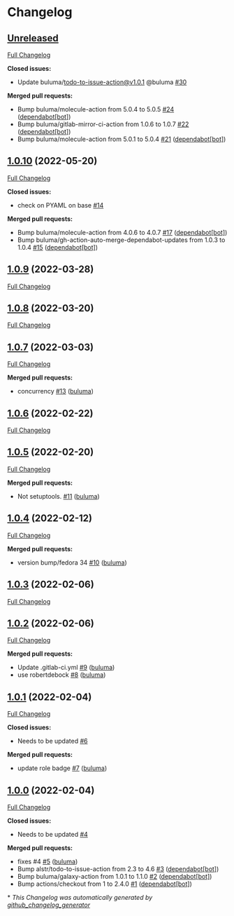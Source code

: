 # Changelog

## [Unreleased](https://github.com/buluma/ansible-role-update_pip_packages/tree/HEAD)

[Full Changelog](https://github.com/buluma/ansible-role-update_pip_packages/compare/1.0.10...HEAD)

**Closed issues:**

- Update buluma/todo-to-issue-action@v1.0.1 @buluma [\#30](https://github.com/buluma/ansible-role-update_pip_packages/issues/30)

**Merged pull requests:**

- Bump buluma/molecule-action from 5.0.4 to 5.0.5 [\#24](https://github.com/buluma/ansible-role-update_pip_packages/pull/24) ([dependabot[bot]](https://github.com/apps/dependabot))
- Bump buluma/gitlab-mirror-ci-action from 1.0.6 to 1.0.7 [\#22](https://github.com/buluma/ansible-role-update_pip_packages/pull/22) ([dependabot[bot]](https://github.com/apps/dependabot))
- Bump buluma/molecule-action from 5.0.1 to 5.0.4 [\#21](https://github.com/buluma/ansible-role-update_pip_packages/pull/21) ([dependabot[bot]](https://github.com/apps/dependabot))

## [1.0.10](https://github.com/buluma/ansible-role-update_pip_packages/tree/1.0.10) (2022-05-20)

[Full Changelog](https://github.com/buluma/ansible-role-update_pip_packages/compare/1.0.9...1.0.10)

**Closed issues:**

- check on PYAML on base [\#14](https://github.com/buluma/ansible-role-update_pip_packages/issues/14)

**Merged pull requests:**

- Bump buluma/molecule-action from 4.0.6 to 4.0.7 [\#17](https://github.com/buluma/ansible-role-update_pip_packages/pull/17) ([dependabot[bot]](https://github.com/apps/dependabot))
- Bump buluma/gh-action-auto-merge-dependabot-updates from 1.0.3 to 1.0.4 [\#15](https://github.com/buluma/ansible-role-update_pip_packages/pull/15) ([dependabot[bot]](https://github.com/apps/dependabot))

## [1.0.9](https://github.com/buluma/ansible-role-update_pip_packages/tree/1.0.9) (2022-03-28)

[Full Changelog](https://github.com/buluma/ansible-role-update_pip_packages/compare/1.0.8...1.0.9)

## [1.0.8](https://github.com/buluma/ansible-role-update_pip_packages/tree/1.0.8) (2022-03-20)

[Full Changelog](https://github.com/buluma/ansible-role-update_pip_packages/compare/1.0.7...1.0.8)

## [1.0.7](https://github.com/buluma/ansible-role-update_pip_packages/tree/1.0.7) (2022-03-03)

[Full Changelog](https://github.com/buluma/ansible-role-update_pip_packages/compare/1.0.6...1.0.7)

**Merged pull requests:**

- concurrency [\#13](https://github.com/buluma/ansible-role-update_pip_packages/pull/13) ([buluma](https://github.com/buluma))

## [1.0.6](https://github.com/buluma/ansible-role-update_pip_packages/tree/1.0.6) (2022-02-22)

[Full Changelog](https://github.com/buluma/ansible-role-update_pip_packages/compare/1.0.5...1.0.6)

## [1.0.5](https://github.com/buluma/ansible-role-update_pip_packages/tree/1.0.5) (2022-02-20)

[Full Changelog](https://github.com/buluma/ansible-role-update_pip_packages/compare/1.0.4...1.0.5)

**Merged pull requests:**

- Not setuptools. [\#11](https://github.com/buluma/ansible-role-update_pip_packages/pull/11) ([buluma](https://github.com/buluma))

## [1.0.4](https://github.com/buluma/ansible-role-update_pip_packages/tree/1.0.4) (2022-02-12)

[Full Changelog](https://github.com/buluma/ansible-role-update_pip_packages/compare/1.0.3...1.0.4)

**Merged pull requests:**

- version bump/fedora 34 [\#10](https://github.com/buluma/ansible-role-update_pip_packages/pull/10) ([buluma](https://github.com/buluma))

## [1.0.3](https://github.com/buluma/ansible-role-update_pip_packages/tree/1.0.3) (2022-02-06)

[Full Changelog](https://github.com/buluma/ansible-role-update_pip_packages/compare/1.0.2...1.0.3)

## [1.0.2](https://github.com/buluma/ansible-role-update_pip_packages/tree/1.0.2) (2022-02-06)

[Full Changelog](https://github.com/buluma/ansible-role-update_pip_packages/compare/1.0.1...1.0.2)

**Merged pull requests:**

- Update .gitlab-ci.yml [\#9](https://github.com/buluma/ansible-role-update_pip_packages/pull/9) ([buluma](https://github.com/buluma))
- use robertdebock [\#8](https://github.com/buluma/ansible-role-update_pip_packages/pull/8) ([buluma](https://github.com/buluma))

## [1.0.1](https://github.com/buluma/ansible-role-update_pip_packages/tree/1.0.1) (2022-02-04)

[Full Changelog](https://github.com/buluma/ansible-role-update_pip_packages/compare/1.0.0...1.0.1)

**Closed issues:**

- Needs to be updated [\#6](https://github.com/buluma/ansible-role-update_pip_packages/issues/6)

**Merged pull requests:**

- update role badge [\#7](https://github.com/buluma/ansible-role-update_pip_packages/pull/7) ([buluma](https://github.com/buluma))

## [1.0.0](https://github.com/buluma/ansible-role-update_pip_packages/tree/1.0.0) (2022-02-04)

[Full Changelog](https://github.com/buluma/ansible-role-update_pip_packages/compare/d463c1f52f183d27f9f35906682af60f14a739d5...1.0.0)

**Closed issues:**

- Needs to be updated [\#4](https://github.com/buluma/ansible-role-update_pip_packages/issues/4)

**Merged pull requests:**

- fixes \#4 [\#5](https://github.com/buluma/ansible-role-update_pip_packages/pull/5) ([buluma](https://github.com/buluma))
- Bump alstr/todo-to-issue-action from 2.3 to 4.6 [\#3](https://github.com/buluma/ansible-role-update_pip_packages/pull/3) ([dependabot[bot]](https://github.com/apps/dependabot))
- Bump buluma/galaxy-action from 1.0.1 to 1.1.0 [\#2](https://github.com/buluma/ansible-role-update_pip_packages/pull/2) ([dependabot[bot]](https://github.com/apps/dependabot))
- Bump actions/checkout from 1 to 2.4.0 [\#1](https://github.com/buluma/ansible-role-update_pip_packages/pull/1) ([dependabot[bot]](https://github.com/apps/dependabot))



\* *This Changelog was automatically generated by [github_changelog_generator](https://github.com/github-changelog-generator/github-changelog-generator)*
